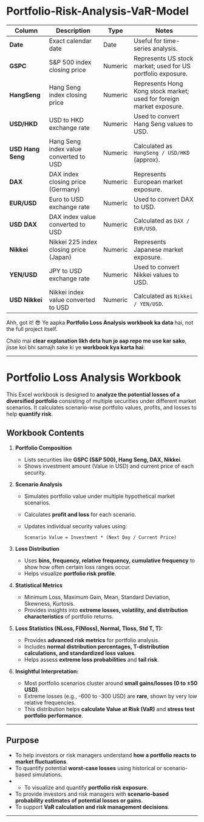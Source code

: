 # Portfolio-Risk-Analysis-VaR-Model

| Column            | Description                            | Type               | Notes                                                                |
| ----------------- | -------------------------------------- | ------------------ | -------------------------------------------------------------------- |
| **Date**          | Exact calendar date                    | Date               | Useful for time-series analysis.                                     |
| **GSPC**          | S&P 500 index closing price            | Numeric            | Represents US stock market; used for US portfolio exposure.          |
| **HangSeng**      | Hang Seng index closing price          | Numeric            | Represents Hong Kong stock market; used for foreign market exposure. |
| **USD/HKD**       | USD to HKD exchange rate               | Numeric            | Used to convert Hang Seng values to USD.                             |
| **USD Hang Seng** | Hang Seng index value converted to USD | Numeric            | Calculated as `HangSeng / USD/HKD` (approx).                         |
| **DAX**           | DAX index closing price (Germany)      | Numeric            | Represents European market exposure.                                 |
| **EUR/USD**       | Euro to USD exchange rate              | Numeric            | Used to convert DAX to USD.                                          |
| **USD DAX**       | DAX index value converted to USD       | Numeric            | Calculated as `DAX / EUR/USD`.                                       |
| **Nikkei**        | Nikkei 225 index closing price (Japan) | Numeric            | Represents Japanese market exposure.                                 |
| **YEN/USD**       | JPY to USD exchange rate               | Numeric            | Used to convert Nikkei values to USD.                                |
| **USD Nikkei**    | Nikkei index value converted to USD    | Numeric            | Calculated as `Nikkei / YEN/USD`.                                    |


Ahh, got it! 😎 Ye aapka **Portfolio Loss Analysis workbook ka data** hai, not the full project itself.

Chalo mai **clear explanation likh deta hun jo aap repo me use kar sako**, jisse koi bhi samajh sake ki ye **workbook kya karta hai**:

---

# Portfolio Loss Analysis Workbook

This Excel workbook is designed to **analyze the potential losses of a diversified portfolio** consisting of multiple securities under different market scenarios. It calculates scenario-wise portfolio values, profits, and losses to help **quantify risk**.

## Workbook Contents

1. **Portfolio Composition**

   * Lists securities like **GSPC (S&P 500), Hang Seng, DAX, Nikkei**.
   * Shows investment amount (Value in USD) and current price of each security.

2. **Scenario Analysis**

   * Simulates portfolio value under multiple hypothetical market scenarios.
   * Calculates **profit and loss** for each scenario.
   * Updates individual security values using:

     ```
     Scenario Value = Investment * (Next Day / Current Price)
     ```

3. **Loss Distribution**

   * Uses **bins, frequency, relative frequency, cumulative frequency** to show how often certain loss ranges occur.
   * Helps visualize **portfolio risk profile**.

4. **Statistical Metrics**

   * Minimum Loss, Maximum Gain, Mean, Standard Deviation, Skewness, Kurtosis.
   * Provides insights into **extreme losses, volatility, and distribution characteristics** of portfolio returns.


5. **Loss Statistics (NLoss, F(Nloss), Normal, Tloss, Std T, T):**

   * Provides **advanced risk metrics** for portfolio analysis.
   * Includes **normal distribution percentages, T-distribution calculations, and standardized loss values**.
   * Helps assess **extreme loss probabilities** and **tail risk**.

6. **Insightful Interpretation:**

   * Most portfolio scenarios cluster around **small gains/losses (0 to ±50 USD)**.
   * Extreme losses (e.g., -600 to -300 USD) are **rare**, shown by very low relative frequencies.
   * This distribution helps **calculate Value at Risk (VaR)** and **stress test portfolio performance**.

---

## Purpose

* To help investors or risk managers understand **how a portfolio reacts to market fluctuations**.
* To quantify potential **worst-case losses** using historical or scenario-based simulations.
* * To visualize and quantify **portfolio risk exposure**.
* To provide investors and risk managers with **scenario-based probability estimates of potential losses or gains**.
* To support **VaR calculation and risk management decisions**.
---

